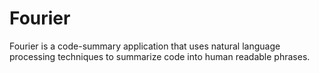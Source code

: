 # Fourier

Fourier is a code-summary application that uses natural language processing techniques to summarize code into human readable phrases.
